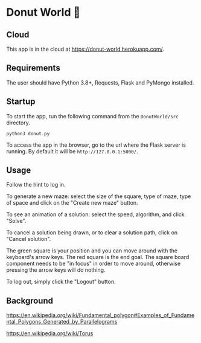 # Donut World 🍩

## Cloud
This app is in the cloud at https://donut-world.herokuapp.com/.

## Requirements
The user should have Python 3.8+, Requests, Flask and PyMongo installed.

## Startup
To start the app, run the following command from the `DonutWorld/src` directory.
```
python3 donut.py 
```

To access the app in the browser, go to the url where the Flask server is running.
By default it will be `http://127.0.0.1:5000/`.

## Usage

Follow the hint to log in.

To generate a new maze: select the size of the square, type of maze, type of space and click on the "Create new maze" button.

To see an animation of a solution: select the speed, algorithm, and click "Solve".

To cancel a solution being drawn, or to clear a solution path, click on "Cancel solution".

The green square is your position and you can move around with the keyboard's arrow keys.
The red square is the end goal. 
The square board component needs to be "in focus" in order to move around, otherwise pressing the arrow keys will do nothing.

To log out, simply click the "Logout" button.



## Background
https://en.wikipedia.org/wiki/Fundamental_polygon#Examples_of_Fundamental_Polygons_Generated_by_Parallelograms

https://en.wikipedia.org/wiki/Torus
